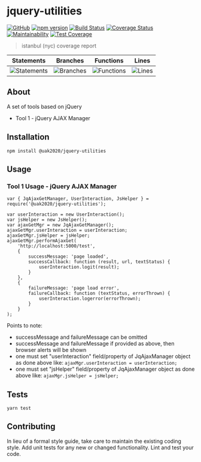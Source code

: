 # jquery-utilities
[![GitHub](https://img.shields.io/github/license/UAK-35/jquery-utilities?color=yellow)](https://github.com/UAK-35/jquery-utilities/blob/main/LICENSE)
[![npm version](https://badge.fury.io/js/%40uak2020%2Fjquery-utilities.svg)](https://badge.fury.io/js/%40uak2020%2Fjquery-utilities)
[![Build Status](https://travis-ci.com/UAK-35/jquery-utilities.svg?token=b6yC3xZ4n29K1aBw3JL6&branch=main)](https://travis-ci.com/UAK-35/jquery-utilities)
[![Coverage Status](https://coveralls.io/repos/github/UAK-35/jquery-utilities/badge.svg?branch=main)](https://coveralls.io/github/UAK-35/jquery-utilities?branch=main)
[![Maintainability](https://api.codeclimate.com/v1/badges/bfd6d414400b5f2d23fe/maintainability)](https://codeclimate.com/github/UAK-35/jquery-utilities/maintainability)
[![Test Coverage](https://api.codeclimate.com/v1/badges/bfd6d414400b5f2d23fe/test_coverage)](https://codeclimate.com/github/UAK-35/jquery-utilities/test_coverage)

> istanbul (nyc) coverage report

| Statements                  | Branches                | Functions                 | Lines                |
| --------------------------- | ----------------------- | ------------------------- | -------------------- |
| ![Statements](https://img.shields.io/badge/Coverage-100%25-brightgreen.svg) | ![Branches](https://img.shields.io/badge/Coverage-98.89%25-brightgreen.svg) | ![Functions](https://img.shields.io/badge/Coverage-100%25-brightgreen.svg) | ![Lines](https://img.shields.io/badge/Coverage-100%25-brightgreen.svg)    |


## About

A set of tools based on jQuery
- Tool 1 - jQuery AJAX Manager

## Installation

`npm install @uak2020/jquery-utilities`

## Usage
### Tool 1 Usage - jQuery AJAX Manager

    var { JqAjaxGetManager, UserInteraction, JsHelper } = require('@uak2020/jquery-utilities');

    var userInteraction = new UserInteraction();
    var jsHelper = new JsHelper();
    var ajaxGetMgr = new JqAjaxGetManager();
    ajaxGetMgr.userInteraction = userInteraction;
    ajaxGetMgr.jsHelper = jsHelper;
    ajaxGetMgr.performAjaxGet(
        'http://localhost:5000/test',
        {
            successMessage: 'page loaded',
            successCallback: function (result, url, textStatus) {
                userInteraction.logit(result);
            }
        },
        {
            failureMessage: 'page load error',
            failureCallback: function (textStatus, errorThrown) {
                userInteraction.logerror(errorThrown);
            }
        }
    );

Points to note:
- successMessage and failureMessage can be omitted
- successMessage and failureMessage if provided as above, then browser alerts will be shown
- one must set "userInteraction" field/property of JqAjaxManager object as done above like: `ajaxMgr.userInteraction = userInteraction;`
- one must set "jsHelper" field/property of JqAjaxManager object as done above like: `ajaxMgr.jsHelper = jsHelper;`

## Tests

`yarn test`

## Contributing

In lieu of a formal style guide, take care to maintain the existing coding style. Add unit tests for any new or changed functionality. Lint and test your code.
